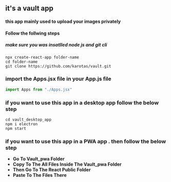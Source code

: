 ## it's a vault app
#### this app mainly used to upload your images privately  
#### Follow the follwing steps  
##### make sure you was insatlled node js and git cli
```batch script
npx create-react-app folder-name
cd folder-name
git clone https://github.com/karotas/vault.git

```

### import the Apps.jsx file in your App.js file
```javascript
import Apps from "./Apps.jsx"
```
### if you want to use this app in a desktop app follow the below step

``` batch script
cd vault_desktop_app
npm i electron
npm start
```
### if you want to use this app in a PWA app . then follow the below step
<ul style="text-transform:capitalize">
<li >
<b >go to vault_pwa folder</b>
</li>
<li >
<b >copy to the all files inside the vault_pwa folder</b>
</li>
<li >
<b >then go to the react public folder</b>
</li>
<li >
<b >paste to the files there  </b>
</li>
</ul>